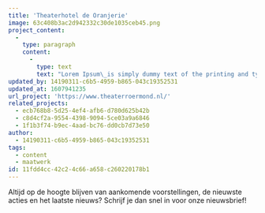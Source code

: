 ```yaml
---
title: 'Theaterhotel de Oranjerie'
image: 63c408b3ac2d942332c30de1035ceb45.png
project_content:
  -
    type: paragraph
    content:
      -
        type: text
        text: "Lorem Ipsum\_is simply dummy text of the printing and typesetting industry. Lorem Ipsum has been the industry's standard dummy text ever since the 1500s, when an unknown printer took a galley of type and scrambled it to make a type specimen book. It has survived not only five centuries, but also the leap into electronic typesetting, remaining essentially unchanged. It was popularised in the 1960s with the release of Letraset sheets containing Lorem Ipsum passages, and more recently with desktop publishing software like Aldus PageMaker including versions of Lorem Ipsum."
updated_by: 14190311-c6b5-4959-b865-043c19352531
updated_at: 1607941235
url_project: 'https://www.theaterroermond.nl/'
related_projects:
  - ecb768b8-5d25-4ef4-afb6-d780d625b42b
  - c8d4cf2a-9554-4398-9094-5ce03a9a6846
  - 1f1b3f74-b9ec-4aad-bc76-dd0cb7d73e50
author:
  - 14190311-c6b5-4959-b865-043c19352531
tags:
  - content
  - maatwerk
id: 11fdd4cc-42c2-4c66-a658-c260220178b1
---
```

Altijd op de hoogte blijven van aankomende voorstellingen, de nieuwste acties en het laatste nieuws? Schrijf je dan snel in voor onze nieuwsbrief!
